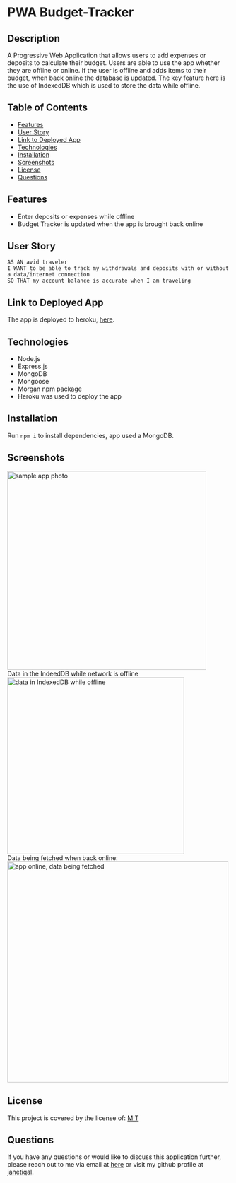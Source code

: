 # PWA Budget-Tracker

## Description
A Progressive Web Application that allows users to add expenses or deposits to calculate their budget. Users are able to use the app whether they are offline or online. If the user is offline and adds items to their budget, when back online the database is updated. The key feature here is the use of IndexedDB which is used to store the data while offline.

## Table of Contents
- [Features](#features)
- [User Story](#user-story)
- [Link to Deployed App](#link-to-deployed-app)
- [Technologies](#technologies)
- [Installation](#installation)
- [Screenshots](#screenshot)
- [License](#license)
- [Questions](#questions)


## Features
- Enter deposits or expenses while offline
- Budget Tracker is updated when the app is brought back online

## User Story 
```
AS AN avid traveler
I WANT to be able to track my withdrawals and deposits with or without a data/internet connection
SO THAT my account balance is accurate when I am traveling
```
## Link to Deployed App
The app is deployed to heroku, [here](https://desolate-scrubland-66310.herokuapp.com/).

## Technologies
 - Node.js
 - Express.js
 - MongoDB
 - Mongoose
 - Morgan npm package
 - Heroku was used to deploy the app

## Installation
Run `npm i` to install dependencies, app used a MongoDB. 

## Screenshots
<img width="450" alt="sample app photo" src="https://user-images.githubusercontent.com/84414488/138577115-d114db68-ec6e-4829-83d7-dad251d9774e.png">
<br>
Data in the IndeedDB while network is offline
<img width="400" alt="data in IndexedDB while offline" src="https://user-images.githubusercontent.com/84414488/138577127-a6a751b8-c38d-4e7b-9359-f7e17ba1643d.png">
<br>
Data being fetched when back online:
<img width="500" alt="app online, data being fetched" src="https://user-images.githubusercontent.com/84414488/138577157-4624a364-cc88-47f9-893b-de03efd004d1.png">


## License

  This project is covered by the license of: [MIT](https://opensource.org/licenses/MIT)

## Questions
  If you have any questions or would like to discuss this application further, please reach out to me via email at [here](mailto:j.iqal35@gmail.com) or visit my github profile at [janetiqal](http://www.github.com/janetiqal).

